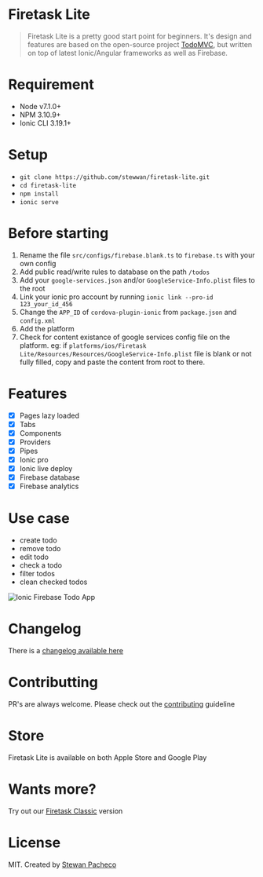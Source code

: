 # Firetask Lite

> Firetask Lite is a pretty good start point for beginners. It's design and features are based on the open-source project [TodoMVC](https://github.com/tastejs/todomvc), but written on top of latest Ionic/Angular frameworks as well as Firebase.

# Requirement

- Node v7.1.0+
- NPM 3.10.9+
- Ionic CLI 3.19.1+

# Setup

- `git clone https://github.com/stewwan/firetask-lite.git`
- `cd firetask-lite`
- `npm install`
- `ionic serve`

# Before starting

1. Rename the file `src/configs/firebase.blank.ts` to `firebase.ts` with your own config
2. Add public read/write rules to database on the path `/todos`
3. Add your `google-services.json` and/or `GoogleService-Info.plist` files to the root
4. Link your ionic pro account by running `ionic link --pro-id 123_your_id_456`
5. Change the `APP_ID` of `cordova-plugin-ionic` from `package.json` and `config.xml`
6. Add the platform
7. Check for content existance of google services config file on the platform. eg: if `platforms/ios/Firetask Lite/Resources/Resources/GoogleService-Info.plist` file is blank or not fully filled, copy and paste the content from root to there.

# Features

- [x] Pages lazy loaded
- [x] Tabs
- [x] Components
- [x] Providers
- [x] Pipes
- [x] Ionic pro
- [x] Ionic live deploy
- [x] Firebase database
- [x] Firebase analytics 

# Use case

- create todo
- remove todo
- edit todo
- check a todo
- filter todos
- clean checked todos

<img src="https://i.imgur.com/4NeWt3r.png" alt="Ionic Firebase Todo App" />


# Changelog

There is a [changelog available here](https://github.com/stewwan/firetask-lite/blob/master/CHANGELOG.md)


# Contributting

PR's are always welcome. Please check out the [contributing](https://github.com/stewwan/firetask-lite/blob/master/CONTRIBUTING.md) guideline

# Store

Firetask Lite is available on both Apple Store and Google Play

# Wants more?

Try out our [Firetask Classic](https://firetask.io) version


# License

MIT. Created by [Stewan Pacheco](https://stewan.io)